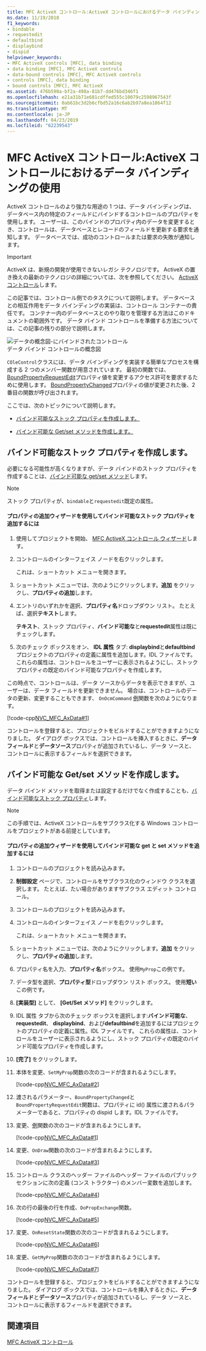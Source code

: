 ```yaml
---
title: MFC ActiveX コントロール:ActiveX コントロールにおけるデータ バインディングの使用
ms.date: 11/19/2018
f1_keywords:
- bindable
- requestedit
- defaultbind
- displaybind
- dispid
helpviewer_keywords:
- MFC ActiveX controls [MFC], data binding
- data binding [MFC], MFC ActiveX controls
- data-bound controls [MFC], MFC ActiveX controls
- controls [MFC], data binding
- bound controls [MFC], MFC ActiveX
ms.assetid: 476b590a-bf2a-498a-81b7-dd476bd346f1
ms.openlocfilehash: e21a31b71e681cdffed555c10079c2598967543f
ms.sourcegitcommit: 0ab61bc3d2b6cfbd52a16c6ab2b97a8ea1864f12
ms.translationtype: MT
ms.contentlocale: ja-JP
ms.lasthandoff: 04/23/2019
ms.locfileid: "62239543"
---
```

# <a name="mfc-activex-controls-using-data-binding-in-an-activex-control"></a>MFC ActiveX コントロール:ActiveX コントロールにおけるデータ バインディングの使用

ActiveX コントロールのより強力な用途の 1 つは、データ バインディングは、データベース内の特定のフィールドにバインドするコントロールのプロパティを使用します。 ユーザーは、このバインドのプロパティ内のデータを変更するとき、コントロールは、データベースとレコードのフィールドを更新する要求を通知します。 データベースでは、成功のコントロールまたは要求の失敗が通知します。

>[!IMPORTANT]
> ActiveX は、新規の開発が使用できないレガシ テクノロジです。 ActiveX の置き換えの最新のテクノロジの詳細については、次を参照してください。 [ActiveX コントロール](activex-controls.md)します。

この記事では、コントロール側でのタスクについて説明します。 データベースとの相互作用をデータ バインディングの実装は、コントロール コンテナーの責任です。 コンテナー内のデータベースとのやり取りを管理する方法はこのドキュメントの範囲外です。 データ バインド コントロールを準備する方法については、この記事の残りの部分で説明します。

![データの概念図&#45;にバインドされたコントロール](../mfc/media/vc374v1.gif "、データの概念図&#45;にバインドされたコントロール") <br/>
データ バインド コントロールの概念図

`COleControl`クラスには、データ バインディングを実装する簡単なプロセスを構成する 2 つのメンバー関数が用意されています。 最初の関数では、 [BoundPropertyRequestEdit](../mfc/reference/colecontrol-class.md#boundpropertyrequestedit)プロパティ値を変更するアクセス許可を要求するために使用します。 [BoundPropertyChanged](../mfc/reference/colecontrol-class.md#boundpropertychanged)プロパティの値が変更された後、2 番目の関数が呼び出されます。

ここでは、次のトピックについて説明します。

- [バインド可能なストック プロパティを作成します。](#vchowcreatingbindablestockproperty)

- [バインド可能な Get/set メソッドを作成します。](#vchowcreatingbindablegetsetmethod)

##  <a name="vchowcreatingbindablestockproperty"></a> バインド可能なストック プロパティを作成します。

必要になる可能性が高くなりますが、データ バインドのストック プロパティを作成することは、[バインド可能な get/set メソッド](#vchowcreatingbindablegetsetmethod)します。

> [!NOTE]
> ストック プロパティが、`bindable`と`requestedit`既定の属性。

#### <a name="to-add-a-bindable-stock-property-using-the-add-property-wizard"></a>プロパティの追加ウィザードを使用してバインド可能なストック プロパティを追加するには

1. 使用してプロジェクトを開始、 [MFC ActiveX コントロール ウィザード](../mfc/reference/mfc-activex-control-wizard.md)します。

1. コントロールのインターフェイス ノードを右クリックします。

   これは、ショートカット メニューを開きます。

1. ショートカット メニューでは、次のようにクリックします。**追加** をクリックし、**プロパティの追加**します。

1. エントリのいずれかを選択、**プロパティ名**ドロップダウン リスト。 たとえば、選択**テキスト**します。

   **テキスト**、ストック プロパティ、**バインド可能な**と**requestedit**属性は既にチェックします。

1. 次のチェック ボックスをオン、 **IDL 属性** タブ: **displaybind**と**defaultbind**プロジェクトのプロパティの定義に属性を追加します。IDL ファイルです。 これらの属性は、コントロールをユーザーに表示されるようにし、ストック プロパティの既定のバインド可能なプロパティを作成します。

この時点で、コントロールは、データ ソースからデータを表示できますが、ユーザーは、データ フィールドを更新できません。 場合は、コントロールのデータの更新、変更することもできます、 `OnOcmCommand` [例](../mfc/mfc-activex-controls-subclassing-a-windows-control.md)関数を次のようになります。

[!code-cpp[NVC_MFC_AxData#1](../mfc/codesnippet/cpp/mfc-activex-controls-using-data-binding-in-an-activex-control_1.cpp)]

コントロールを登録すると、プロジェクトをビルドすることができますようになりました。 ダイアログ ボックスでは、コントロールを挿入するときに、**データ フィールド**と**データソース**プロパティが追加されているし、データ ソースと、コントロールに表示するフィールドを選択できます。

##  <a name="vchowcreatingbindablegetsetmethod"></a> バインド可能な Get/set メソッドを作成します。

データ バインド メソッドを取得または設定するだけでなく作成することも、[バインド可能なストック プロパティ](#vchowcreatingbindablestockproperty)します。

> [!NOTE]
> この手順では、ActiveX コントロールをサブクラス化する Windows コントロールをプロジェクトがある前提としています。

#### <a name="to-add-a-bindable-getset-method-using-the-add-property-wizard"></a>プロパティの追加ウィザードを使用してバインド可能な get と set メソッドを追加するには

1. コントロールのプロジェクトを読み込みます。

1. **制御設定** ページで、コントロールをサブクラス化のウィンドウ クラスを選択します。 たとえば、たい場合がありますサブクラス エディット コントロール。

1. コントロールのプロジェクトを読み込みます。

1. コントロールのインターフェイス ノードを右クリックします。

   これは、ショートカット メニューを開きます。

1. ショートカット メニューでは、次のようにクリックします。**追加** をクリックし、**プロパティの追加**します。

1. プロパティ名を入力、**プロパティ名**ボックス。 使用`MyProp`この例です。

1. データ型を選択、**プロパティ型**ドロップダウン リスト ボックス。 使用**短い**この例です。

1. **[実装型]** として、 **[Get/Set メソッド]** をクリックします。

1. IDL 属性 タブから次のチェック ボックスを選択します:**バインド可能な**、 **requestedit**、 **displaybind**、および**defaultbind**を追加するにはプロジェクトのプロパティの定義に属性。IDL ファイルです。 これらの属性は、コントロールをユーザーに表示されるようにし、ストック プロパティの既定のバインド可能なプロパティを作成します。

1. **[完了]** をクリックします。

1. 本体を変更、`SetMyProp`関数の次のコードが含まれるようにします。

   [!code-cpp[NVC_MFC_AxData#2](../mfc/codesnippet/cpp/mfc-activex-controls-using-data-binding-in-an-activex-control_2.cpp)]

1. 渡されるパラメーター、`BoundPropertyChanged`と`BoundPropertyRequestEdit`関数は、プロパティに id() 属性に渡されるパラメーターであると、プロパティの dispid します。IDL ファイルです。

1. 変更、[例](../mfc/mfc-activex-controls-subclassing-a-windows-control.md)関数の次のコードが含まれるようにします。

   [!code-cpp[NVC_MFC_AxData#1](../mfc/codesnippet/cpp/mfc-activex-controls-using-data-binding-in-an-activex-control_1.cpp)]

1. 変更、`OnDraw`関数の次のコードが含まれるようにします。

   [!code-cpp[NVC_MFC_AxData#3](../mfc/codesnippet/cpp/mfc-activex-controls-using-data-binding-in-an-activex-control_3.cpp)]

1. コントロール クラスのヘッダー ファイルのヘッダー ファイルのパブリック セクションに次の定義 (コンス トラクター) のメンバー変数を追加します。

   [!code-cpp[NVC_MFC_AxData#4](../mfc/codesnippet/cpp/mfc-activex-controls-using-data-binding-in-an-activex-control_4.h)]

1. 次の行の最後の行を作成、`DoPropExchange`関数。

   [!code-cpp[NVC_MFC_AxData#5](../mfc/codesnippet/cpp/mfc-activex-controls-using-data-binding-in-an-activex-control_5.cpp)]

1. 変更、`OnResetState`関数の次のコードが含まれるようにします。

   [!code-cpp[NVC_MFC_AxData#6](../mfc/codesnippet/cpp/mfc-activex-controls-using-data-binding-in-an-activex-control_6.cpp)]

1. 変更、`GetMyProp`関数の次のコードが含まれるようにします。

   [!code-cpp[NVC_MFC_AxData#7](../mfc/codesnippet/cpp/mfc-activex-controls-using-data-binding-in-an-activex-control_7.cpp)]

コントロールを登録すると、プロジェクトをビルドすることができますようになりました。 ダイアログ ボックスでは、コントロールを挿入するときに、**データ フィールド**と**データソース**プロパティが追加されているし、データ ソースと、コントロールに表示するフィールドを選択できます。

## <a name="see-also"></a>関連項目

[MFC ActiveX コントロール](../mfc/mfc-activex-controls.md)
